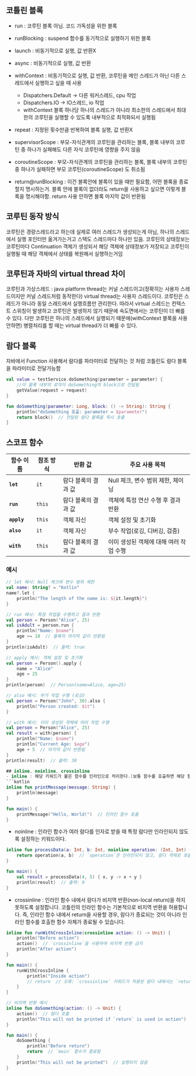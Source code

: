## 코틀린 블록
- run : 코루틴 블록 아님. 코드 가독성을 위한 블록
- runBlocking : suspend 함수를 동기적으로 실행하기 위한 블록
- launch : 비동기적으로 실행, 값 반환X
- async : 비동기적으로 실행, 값 반환
- withContext : 비동기적으로 실행, 값 반환, 코루틴을 메인 스레드가 아닌 다른 스레드에서 실행하고 싶을 때 사용
  * Dispatchers.Default -> 다른 워커스레드, cpu 작업
  * Dispatchers.IO -> IO스레드, io 작업
  * withContext 블록 하나당 하나의 스레드가 아니라 최소한의 스레드에서 최대한의 코루틴을 실행할 수 있도록 내부적으로 최적화되서 실행됨
- repeat : 지정된 횟수만큼 반복하여 블록 실행, 값 반환X
- supervisorScope : 부모-자식관계의 코루틴을 관리하는 블록, 블록 내부의 코루틴 중 하나가 실패해도 다른 자식 코루틴에 영향을 주지 않음
- coroutineScope : 부모-자식관계의 코루틴을 관리하는 블록, 블록 내부의 코루틴 중 하나가 실패하면 부모 코루틴(coroutineScope) 도 취소됨

- return@runBlocking : 이건 블록안에 블록이 있을 때만 필요함, 어떤 블록을 종료할지 명시하는거. 블록 안에 블록이 없더라도 return을 사용하고 싶으면 이렇게 블록을 명시해야함. return 사용 안하면 블록 마지막 값이 반환됨

## 코루틴 동작 방식
코루틴은 경량스레드라고 하는데 실제로 여러 스레드가 생성되는게 아님, 하나의 스레드에서 실행 포인터만 옮겨가는거고 스택도 스레드마다 하나만 있음. 코루틴의 상태정보는 코루틴마다 Continuation 객체가 생성되서 해당 객체에 상태정보가 저장되고 코루틴이 실행될 때 해당 객체에서 상태를 복원해서 실행하는거임

## 코루틴과 자바의 virtual thread 차이
코루틴과 가상스레드 : java platform thread는 커널 스레드이고(정확히는 사용자 스레드이지만 커널 스레드처럼 동작한다) virtual thread는 사용자 스레드이다. 코루틴은 스레드가 아니라 동일 스레드에서 실행흐름만 관리한다. 따라서 virtual 스레드는 컨텍스트 스위칭이 발생하고 코루틴은 발생하지 않기 때문에 속도면에서는 코루틴이 더 빠를 수 있다. 다만 코루틴은 하나의 스레드에서 실행되기 때문에(withContext 블록을 사용안하면) 병렬처리를 할 때는 virtual thread가 더 빠를 수 있다.

## 람다 블록
자바에서 Function 사용해서 람다를 파라미터로 전달하는 것 처럼 코틀린도 람다 블록을 파라미터로 전달가능함
```kotlin
val value = testService.doSomething(parameter = parameter) {
    //이 블록 내부의 로직이 doSomething의 block으로 전달됨
    getValue(request = request)
}
```
```kotlin
fun doSomething(parameter: Long, block: () -> String): String {
    println("doSomething 호출: parameter = $parameter")
    return block()  // 전달된 람다 블록을 즉시 호출
}
```
## 스코프 함수

| **함수 이름** | **참조 방식** | **반환 값**            | **주요 사용 목적**                     |
|---------------|---------------|------------------------|----------------------------------------|
| **`let`**     | `it`          | 람다 블록의 결과 값    | Null 체크, 변수 범위 제한, 체이닝       |
| **`run`**     | `this`        | 람다 블록의 결과 값    | 객체에 특정 연산 수행 후 결과 반환     |
| **`apply`**   | `this`        | 객체 자신             | 객체 설정 및 초기화                   |
| **`also`**    | `it`          | 객체 자신             | 부수 작업(로깅, 디버깅, 검증)          |
| **`with`**    | `this`        | 람다 블록의 결과 값    | 이미 생성된 객체에 대해 여러 작업 수행 |


### 예시

```kotlin
// let 예시: Null 체크와 변수 범위 제한
val name: String? = "Kotlin"
name?.let {
    println("The length of the name is: ${it.length}")
}

// run 예시: 특정 작업을 수행하고 결과 반환
val person = Person("Alice", 25)
val isAdult = person.run {
    println("Name: $name")
    age >= 18  // 블록의 마지막 값이 반환됨
}
println(isAdult)  // 출력: true

// apply 예시: 객체 설정 및 초기화
val person = Person().apply {
    name = "Alice"
    age = 25
}
println(person)  // Person(name=Alice, age=25)

// also 예시: 부가 작업 수행 (로깅)
val person = Person("John", 30).also {
    println("Person created: $it")
}

// with 예시: 이미 생성된 객체에 여러 작업 수행
val person = Person("Alice", 25)
val result = with(person) {
    println("Name: $name")
    println("Current Age: $age")
    age + 5  // 마지막 값이 반환됨
}
println(result)  // 출력: 30

## inline, noinline, crossinline
- inline : 해당 키워드가 붙은 함수를 인라인으로 처리한다.(보통 함수를 호출하면 해당 함수로 실행흐름이 이동하고 함수 호출 스택도 쌓이지만 인라인으로 실행하면 함수를 호출위치에 직접 복사에서 실행한다.)
```kotlin
inline fun printMessage(message: String) {
    println(message)
}

fun main() {
    printMessage("Hello, World!")  // 인라인 함수 호출
}
```
- noinline : 인라인 함수가 여러 람다를 인자로 받을 때 특정 람다만 인라인되지 않도록 설정하는 키워드이다.
```kotlin
inline fun processData(a: Int, b: Int, noinline operation: (Int, Int) -> Int): Int {
    return operation(a, b)  // `operation`은 인라인되지 않고, 람다 객체로 호출됩니다.
}

fun main() {
    val result = processData(4, 5) { x, y -> x + y }
    println(result)  // 출력: 9
}
```
- crossinline : 인라인 함수 내에서 람다가 비지역 반환(non-local return)을 하지 못하도록 설정합니다. 코틀린의 인라인 함수는 기본적으로 비지역 반환을 허용합니다. 즉, 인라인 함수 내에서 return을 사용할 경우, 람다가 종료되는 것이 아니라 인라인 함수를 호출한 함수 자체가 종료될 수 있습니다.
```kotlin
inline fun runWithCrossInline(crossinline action: () -> Unit) {
    println("Before action")
    action()  // `crossinline`을 사용하여 비지역 반환 금지
    println("After action")
}

fun main() {
    runWithCrossInline {
        println("Inside action")
        // return  // 오류: `crossinline` 키워드가 적용된 람다 내에서는 `return`을 사용할 수 없음
    }
}
```
```kotlin
// 비지역 반환 예시
inline fun doSomething(action: () -> Unit) {
    action()  // 람다 호출
    println("This will not be printed if `return` is used in action")
}

fun main() {
    doSomething {
        println("Before return")
        return  // `main` 함수가 종료됨
    }
    println("This will not be printed")  // 실행되지 않음
}
```